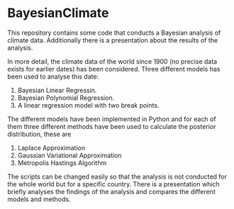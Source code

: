 # BayesianClimate
This repository contains some code that conducts a Bayesian analysis of climate data. Additionally there is a presentation about the results of the analysis.

In more detail, the climate data of the world since 1900 (no precise data exists for earlier dates) has been considered. 
Three different models has been used to analyse this date: 
  1. Bayesian Linear Regressin.
  2. Bayesian Polynomial Regression.
  3. A linear regression model with two break points.
  
The different models have been implemented in Python and for each of them three different methods have been used to calculate the posterior distribution, these are
  1. Laplace Approximation
  2. Gaussian Variational Approximation
  3. Metropolis Hastings Algorithm

The scripts can be changed easily so that the analysis is not conducted for the whole world but for a specific country.
There is a presentation which briefly analyses the findings of the analysis and compares the different models and methods.
